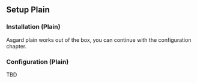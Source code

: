 ## Setup Plain

### Installation (Plain)

Asgard plain works out of the box, you can continue with the configuration chapter.

### Configuration (Plain)
TBD
